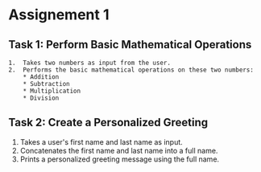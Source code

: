 # Assignement 1
## Task 1: Perform Basic Mathematical Operations
    1.  Takes two numbers as input from the user.
    2.  Performs the basic mathematical operations on these two numbers:
        * Addition
        * Subtraction
        * Multiplication
        * Division
## Task 2: Create a Personalized Greeting
1.  Takes a user's first name and last name as input.
2.  Concatenates the first name and last name into a full name.
3.  Prints a personalized greeting message using the full name.
